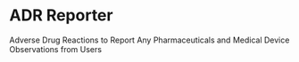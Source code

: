 # ADR Reporter
Adverse Drug Reactions to Report Any Pharmaceuticals and Medical Device Observations from Users
